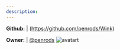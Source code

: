 ```yaml
---
description: 
---
```



**Github:** | (https://github.com/penrods/Wink)

**Owner:** | [@penrods](https://github.com/penrods) ![avatart](https://avatars3.githubusercontent.com/u/16079445?v=4)


